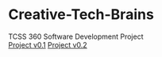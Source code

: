 # Creative-Tech-Brains
TCSS 360 Software Development Project
<br />
[Project v0.1](documentation/Iteration%201.pdf)
[Project v0.2](documentation/Iteration%202.pdf)
